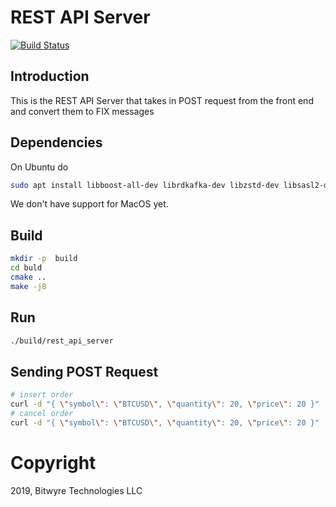 # REST API Server

[![Build Status](https://travis-ci.com/bitwyre/rest_fix_server.svg?branch=master)](https://travis-ci.com/bitwyre/rest_fix_server)

## Introduction

This is the REST API Server that takes in POST request from the front end and convert them to FIX messages

## Dependencies

On Ubuntu do

```bash
sudo apt install libboost-all-dev librdkafka-dev libzstd-dev libsasl2-dev libssl-dev zlib1g-dev
```

We don't have support for MacOS yet.

## Build

```bash
mkdir -p  build
cd buld
cmake ..
make -j8
```

## Run

```bash
./build/rest_api_server
```

## Sending POST Request

```bash
# insert order
curl -d "{ \"symbol\": \"BTCUSD\", \"quantity\": 20, \"price\": 20 }"  -X POST http://xxxx:port/insertorder
# cancel order
curl -d "{ \"symbol\": \"BTCUSD\", \"quantity\": 20, \"price\": 20 }"  -X POST http://xxx:port/cancelorder
```

# Copyright

2019, Bitwyre Technologies LLC
